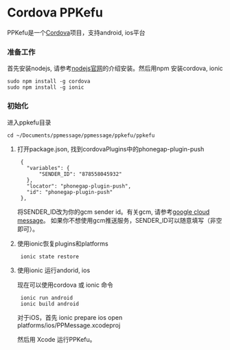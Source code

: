 # Cordova PPKefu

PPKefu是一个[Cordova](https://cordova.apache.org/)项目，支持android, ios平台

### 准备工作
首先安装nodejs, 请参考[nodejs官网](https://nodejs.org/)的介绍安装。然后用npm 安装cordova, ionic

    sudo npm install -g cordova
    sudo npm install -g ionic
    
### 初始化
进入ppkefu目录

    cd ~/Documents/ppmessage/ppmessage/ppkefu/ppkefu
    
1. 打开package.json, 找到cordovaPlugins中的phonegap-plugin-push

        {
          "variables": {
              "SENDER_ID": "878558045932"
          },
          "locator": "phonegap-plugin-push",
          "id": "phonegap-plugin-push"
        },
    
    将SENDER_ID改为你的gcm sender id。有关gcm, 请参考[google cloud message](https://developers.google.com/cloud-messaging/)。
    如果你不想使用gcm推送服务，SENDER_ID可以随意填写（非空即可）。
    
2. 使用ionic恢复plugins和platforms

        ionic state restore
    
3. 使用ionic 运行andorid, ios

    现在可以使用cordova 或 ionic 命令

        ionic run android
        ionic build android

    对于iOS，首先
        ionic prepare ios
        open platforms/ios/PPMessage.xcodeproj
    
    然后用 Xcode 运行PPKefu。